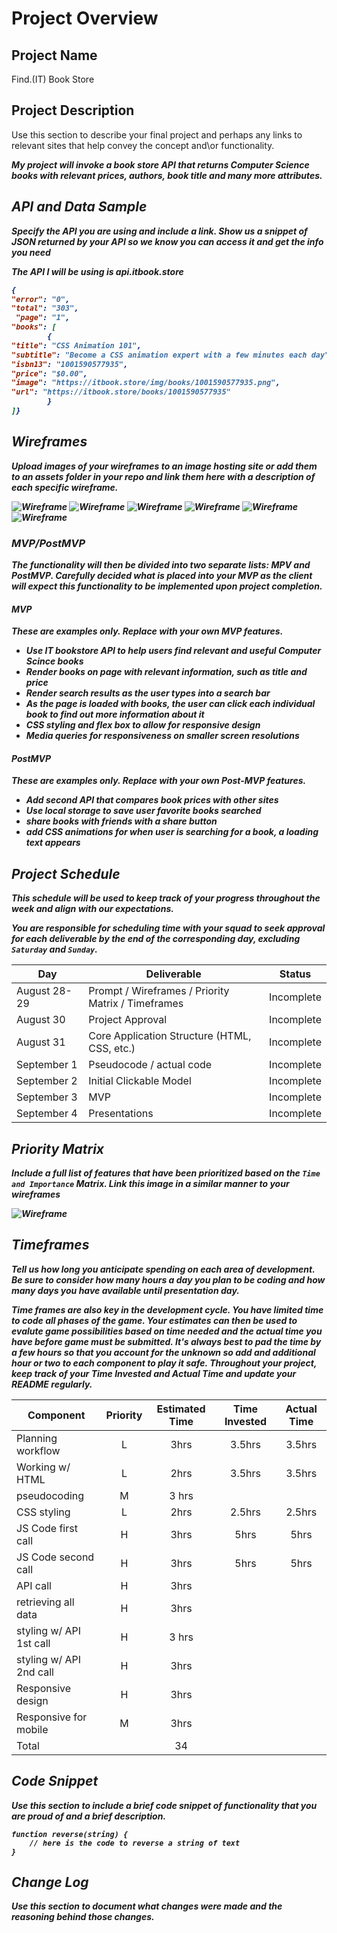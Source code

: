 # Project Overview

## Project Name

Find.(IT) Book Store

## Project Description

Use this section to describe your final project and perhaps any links to relevant sites that help convey the concept and\or functionality.

<b><i>My project will invoke a book store API that returns Computer Science books with relevant prices, authors, book title and many more attributes.<i> <b>

## API and Data Sample

Specify the API you are using and include a link. Show us a snippet of JSON returned by your API so we know you can access it and get the info you need


<i>The API I will be using is api.itbook.store<i>
```json
{
"error": "0",
"total": "303",
 "page": "1",
"books": [
        {
"title": "CSS Animation 101",
"subtitle": "Become a CSS animation expert with a few minutes each day",
"isbn13": "1001590577935",
"price": "$0.00",
"image": "https://itbook.store/img/books/1001590577935.png",
"url": "https://itbook.store/books/1001590577935"
        }
]}
```

## Wireframes

Upload images of your wireframes to an image hosting site or add them to an assets folder in your repo and link them here with a description of each specific wireframe.

![Wireframe](../project-1/assets/iphone1.png) 
![Wireframe](../project-1/assets/iphone2.png)
![Wireframe](../project-1/assets/iphone3.png)
![Wireframe](../project-1/assets/web1.png)
![Wireframe](../project-1/assets/web2.png)
![Wireframe](../project-1/assets/web3.png)

### MVP/PostMVP

The functionality will then be divided into two separate lists: MPV and PostMVP.  Carefully decided what is placed into your MVP as the client will expect this functionality to be implemented upon project completion.  

#### MVP 
*These are examples only. Replace with your own MVP features.*

- Use IT bookstore API to help users find relevant and useful Computer Scince books 
- Render books on page with relevant information, such as title and price
- Render search results as the user types into a search bar
- As the page is loaded with books, the user can click each individual book to find out more information about it
- CSS styling and flex box to allow for responsive design
- Media queries for responsiveness on smaller screen resolutions

#### PostMVP  
*These are examples only. Replace with your own Post-MVP features.*

- Add second API that compares book prices with other sites
- Use local storage to save user favorite books searched
- share books with friends with a share button
- add CSS animations for when user is searching for a book, a loading text appears

## Project Schedule

This schedule will be used to keep track of your progress throughout the week and align with our expectations.  

You are **responsible** for scheduling time with your squad to seek approval for each deliverable by the end of the corresponding day, excluding `Saturday` and `Sunday`.

|  Day | Deliverable | Status
|---|---| ---|
|August 28-29| Prompt / Wireframes / Priority Matrix / Timeframes | Incomplete
|August 30| Project Approval | Incomplete
|August 31| Core Application Structure (HTML, CSS, etc.) | Incomplete
|September 1| Pseudocode / actual code | Incomplete
|September 2| Initial Clickable Model  | Incomplete
|September 3| MVP | Incomplete
|September 4| Presentations | Incomplete

## Priority Matrix

Include a full list of features that have been prioritized based on the `Time and Importance` Matrix.  Link this image in a similar manner to your wireframes

![Wireframe](../project-1/assets/priority-matrix.png)

## Timeframes

Tell us how long you anticipate spending on each area of development. Be sure to consider how many hours a day you plan to be coding and how many days you have available until presentation day.

Time frames are also key in the development cycle.  You have limited time to code all phases of the game.  Your estimates can then be used to evalute game possibilities based on time needed and the actual time you have before game must be submitted. It's always best to pad the time by a few hours so that you account for the unknown so add and additional hour or two to each component to play it safe. Throughout your project, keep track of your Time Invested and Actual Time and update your README regularly.

| Component | Priority | Estimated Time | Time Invested | Actual Time |
| --- | :---: |  :---: | :---: | :---: |
| Planning workflow | L | 3hrs| 3.5hrs | 3.5hrs |
| Working w/ HTML | L | 2hrs| 3.5hrs | 3.5hrs |
|pseudocoding | M | 3 hrs |    |  |
| CSS styling | L | 2hrs| 2.5hrs | 2.5hrs |
| JS Code first call | H | 3hrs| 5hrs | 5hrs |
| JS Code second call | H | 3hrs| 5hrs | 5hrs |
| API call| H | 3hrs|      |      |
| retrieving all data| H | 3hrs|      |      |
| styling w/ API 1st call| H |3 hrs|      | |
|styling w/ API 2nd call | H | 3hrs | |
| Responsive design | H | 3hrs |  |    |
|Responsive for mobile| M | 3hrs | | |
|Total|     |  34  |    |   |



## Code Snippet

Use this section to include a brief code snippet of functionality that you are proud of and a brief description.  

```
function reverse(string) {
	// here is the code to reverse a string of text
}
```

## Change Log
 Use this section to document what changes were made and the reasoning behind those changes.  
